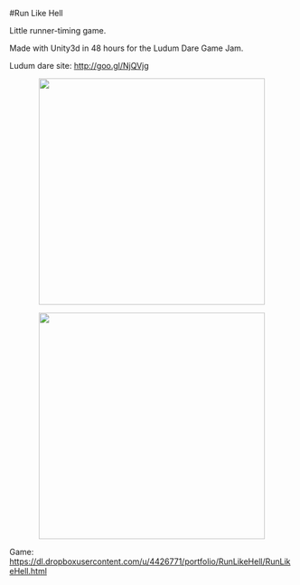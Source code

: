 #Run Like Hell

Little runner-timing game.

Made with Unity3d in 48 hours for the Ludum Dare Game Jam.

Ludum dare site: http://goo.gl/NjQVjg

<p align="center">
  <img width="400px" src="https://dl.dropboxusercontent.com/u/4426771/portfolio/RunLikeHell/Screenshot%202013-12-26%2019.01.35.png" />
</p>

<p align="center">
  <img width="400px" src="https://dl.dropboxusercontent.com/u/4426771/portfolio/RunLikeHell/Screenshot%202013-12-26%2019.00.58.png" />
</p>

Game: https://dl.dropboxusercontent.com/u/4426771/portfolio/RunLikeHell/RunLikeHell.html
